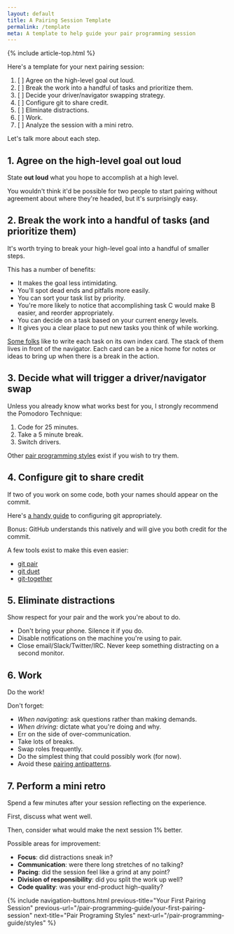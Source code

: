```yaml
---
layout: default
title: A Pairing Session Template
permalink: /template
meta: A template to help guide your pair programming session
---
```


{% include article-top.html %}

Here's a template for your next pairing session:

<ol class="font-mono my-6">
  <li class="mt-3">[ ] Agree on the high-level goal out loud.</li>
  <li class="mt-3">[ ] Break the work into a handful of tasks and prioritize them.</li>
  <li class="mt-3">[ ] Decide your driver/navigator swapping strategy.</li>
  <li class="mt-3">[ ] Configure git to share credit.</li>
  <li class="mt-3">[ ] Eliminate distractions.</li>
  <li class="mt-3">[ ] Work.</li>
  <li class="mt-3">[ ] Analyze the session with a mini retro.</li>
</ol>

Let's talk more about each step.


## 1. Agree on the high-level goal out loud

State **out loud** what you hope to accomplish at a high level.

You wouldn't think it'd be possible for two people to start pairing without agreement about where they're headed, but it's surprisingly easy.


## 2. Break the work into a handful of tasks (and prioritize them)

It's worth trying to break your high-level goal into a handful of smaller steps.

This has a number of benefits:

- It makes the goal less intimidating.
- You'll spot dead ends and pitfalls more easily.
- You can sort your task list by priority.
- You're more likely to notice that accomplishing task C would make B easier, and reorder appropriately.
- You can decide on a task based on your current energy levels.
- It gives you a clear place to put new tasks you think of while working.

[Some folks](https://www.jamesshore.com/Agile-Book/pair_programming.html) like
to write each task on its own index card. The stack of them lives in front of the navigator.
Each card can be a nice home for notes or ideas to bring up when there is a break in
the action.


## 3. Decide what will trigger a driver/navigator swap

Unless you already know what works best for you, I strongly recommend the Pomodoro Technique:

1. Code for 25 minutes.
2. Take a 5 minute break.
3. Switch drivers.

Other [pair programming styles](/pair-programming-guide/styles) exist if you wish to try them.


## 4. Configure git to share credit

If two of you work on some code, both your names should appear on the commit.

Here's [a handy guide](https://help.github.com/articles/creating-a-commit-with-multiple-authors/) to configuring git appropriately.

Bonus: GitHub understands this natively and will give you both credit for the commit.

A few tools exist to make this even easier:

- [git pair](https://github.com/chrisk/git-pair)
- [git duet](https://github.com/git-duet/git-duet)
- [git-together](https://github.com/kejadlen/git-together)


## 5. Eliminate distractions

Show respect for your pair and the work you're about to do.

- Don't bring your phone. Silence it if you do.
- Disable notifications on the machine you're using to pair.
- Close email/Slack/Twitter/IRC. Never keep something distracting on a second monitor.

## 6. Work

Do the work!

Don't forget:

- *When navigating:* ask questions rather than making demands.
- *When driving:* dictate what you're doing and why.
- Err on the side of over-communication.
- Take lots of breaks.
- Swap roles frequently.
- Do the simplest thing that could possibly work (for now).
- Avoid these [pairing antipatterns](/pair-programming-guide/antipatterns).


## 7. Perform a mini retro

Spend a few minutes after your session reflecting on the experience.

First, discuss what went well.

Then, consider what would make the next session 1% better.

Possible areas for improvement:

* **Focus**: did distractions sneak in?
* **Communication**: were there long stretches of no talking?
* **Pacing**: did the session feel like a grind at any point?
* **Division of responsibility**: did you split the work up well?
* **Code quality**: was your end-product high-quality?

{% 
include navigation-buttons.html 
previous-title="Your First Pairing Session" 
previous-url="/pair-programming-guide/your-first-pairing-session"
next-title="Pair Programing Styles"
next-url="/pair-programming-guide/styles"
%}
